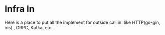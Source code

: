 # Infra In

Here is a place to put all the implement for outside call in.
like HTTP(go-gin, iris) , GRPC, Kafka, etc.